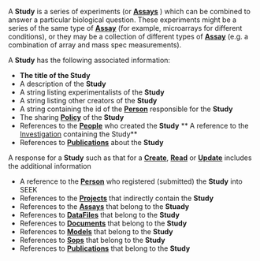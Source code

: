 <a name="studies"></a>A **Study** is a series of experiments (or <a href="#assays">**Assays**</a> ) which can be combined to answer a particular biological question. These experiments might be a series of the same type of <a href="#assays">**Assay**</a> (for example, microarrays for different conditions), or they may be a collection of different types of <a href="#assays">**Assay**</a> (e.g. a combination of array and mass spec measurements).

A **Study** has the following associated information:

* **The title of the Study**
* A description of the **Study**
* A string listing experimentalists of the **Study**
* A string listing other creators of the **Study**
* A string containing the id of the <a href="#people">**Person**</a> responsible for the **Study**
* The sharing <a href="#Policy">**Policy**</a> of the **Study**
* References to the <a href="#people">**People**</a> who created the **Study**
** A reference to the <a href="#investigations">Investigation</a> containing the Study**
* References to <a href="#publications">**Publications**</a> about the **Study**

A response for a **Study** such as that for a <a href="#create">**Create**</a>, <a href="#read">**Read**</a> or <a href="#update">**Update**</a> includes the additional information

* A reference to the <a href="#people">**Person**</a> who registered (submitted) the **Study** into SEEK
* References to the <a href="#projects">**Projects**</a> that indirectly contain the **Study**
* References to the <a href="#assays">**Assays**</a> that belong to the **Stuady**
* References to <a href="#dataFiles">**DataFiles**</a> that belong to the **Study**
* References to <a href="#documents">**Documents**</a> that belong to the **Study**
* References to <a href="#models">**Models**</a> that belong to the **Study**
* References to <a href="#sops">**Sops**</a> that belong to the **Study**
* References to <a href="#publications">**Publications**</a> that belong to the **Study**





